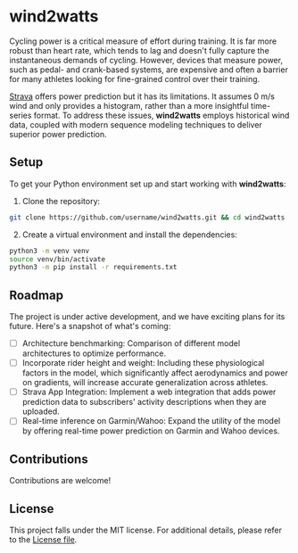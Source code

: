 
# wind2watts
 Cycling power is a critical measure of effort during training. It is far more robust than heart rate, which tends to lag and doesn't fully capture the instantaneous demands of cycling. However, devices that measure power, such as pedal- and crank-based systems, are expensive and often a barrier for many athletes looking for fine-grained control over their training.

[Strava](https://strava.com) offers power prediction but it has its limitations. It assumes 0 m/s wind and only provides a histogram, rather than a more insightful time-series format. To address these issues, **wind2watts** employs historical wind data, coupled with modern sequence modeling techniques to deliver superior power prediction.


## Setup

To get your Python environment set up and start working with **wind2watts**:

1. Clone the repository:
```bash
git clone https://github.com/username/wind2watts.git && cd wind2watts
```

2. Create a virtual environment and install the dependencies:
```bash
python3 -m venv venv
source venv/bin/activate
python3 -m pip install -r requirements.txt
```

## Roadmap

The project is under active development, and we have exciting plans for its future. Here's a snapshot of what's coming:

- [ ] Architecture benchmarking: Comparison of different model architectures to optimize performance.
- [ ] Incorporate rider height and weight: Including these physiological factors in the model, which significantly affect aerodynamics and power on gradients, will increase accurate generalization across athletes.
- [ ] Strava App Integration: Implement a web integration that adds power prediction data to subscribers' activity descriptions when they are uploaded.
- [ ] Real-time inference on Garmin/Wahoo: Expand the utility of the model by offering real-time power prediction on Garmin and Wahoo devices.

## Contributions

Contributions are welcome!

## License

This project falls under the MIT license. For additional details, please refer to the [License file](LICENSE.md).